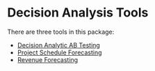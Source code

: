 # Decision Analysis Tools
There are three tools in this package:
* [Decision Analytic AB Testing](abtest.html)
* [Project Schedule Forecasting](curve.html)
* [Revenue Forecasting](abtest.html)